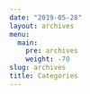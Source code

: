 ```yaml
---
date: "2019-05-28"
layout: archives
menu:
  main:
    pre: archives
    weight: -70
slug: archives
title: Categories
---
```


